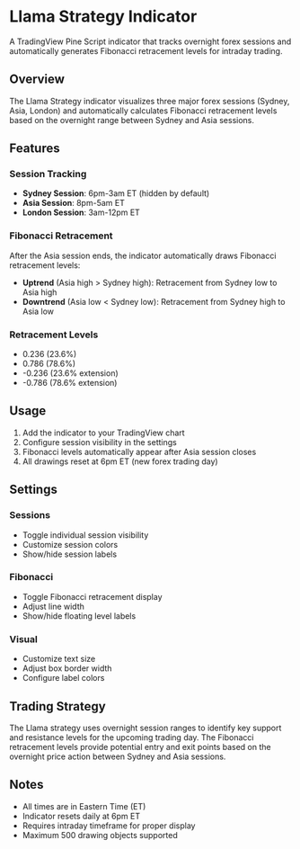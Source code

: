 # Llama Strategy Indicator

A TradingView Pine Script indicator that tracks overnight forex sessions and automatically generates Fibonacci retracement levels for intraday trading.

## Overview

The Llama Strategy indicator visualizes three major forex sessions (Sydney, Asia, London) and automatically calculates Fibonacci retracement levels based on the overnight range between Sydney and Asia sessions.

## Features

### Session Tracking
- **Sydney Session**: 6pm-3am ET (hidden by default)
- **Asia Session**: 8pm-5am ET
- **London Session**: 3am-12pm ET

### Fibonacci Retracement
After the Asia session ends, the indicator automatically draws Fibonacci retracement levels:
- **Uptrend** (Asia high > Sydney high): Retracement from Sydney low to Asia high
- **Downtrend** (Asia low < Sydney low): Retracement from Sydney high to Asia low

### Retracement Levels
- 0.236 (23.6%)
- 0.786 (78.6%)
- -0.236 (23.6% extension)
- -0.786 (78.6% extension)

## Usage

1. Add the indicator to your TradingView chart
2. Configure session visibility in the settings
3. Fibonacci levels automatically appear after Asia session closes
4. All drawings reset at 6pm ET (new forex trading day)

## Settings

### Sessions
- Toggle individual session visibility
- Customize session colors
- Show/hide session labels

### Fibonacci
- Toggle Fibonacci retracement display
- Adjust line width
- Show/hide floating level labels

### Visual
- Customize text size
- Adjust box border width
- Configure label colors

## Trading Strategy

The Llama strategy uses overnight session ranges to identify key support and resistance levels for the upcoming trading day. The Fibonacci retracement levels provide potential entry and exit points based on the overnight price action between Sydney and Asia sessions.

## Notes

- All times are in Eastern Time (ET)
- Indicator resets daily at 6pm ET
- Requires intraday timeframe for proper display
- Maximum 500 drawing objects supported